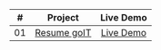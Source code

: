 
<table>
<thead>
<tr>
<th align="center">#</th>
<th align="center">Project</th>
<th align="center">Live Demo</th>
</tr>
</thead>
<tbody>
<tr>
<td align="center">01</td>
<td align="center"><a href="https://github.com/Nikolosblack/goit_marathon/tree/main/goit_resume">Resume goIT</a></td>
<td align="center"><a href="https://nikolosblack.github.io/goit_marathon/goit_resume/" rel="nofollow">Live Demo</a></td>
</tr>
</tbody>
</table>

